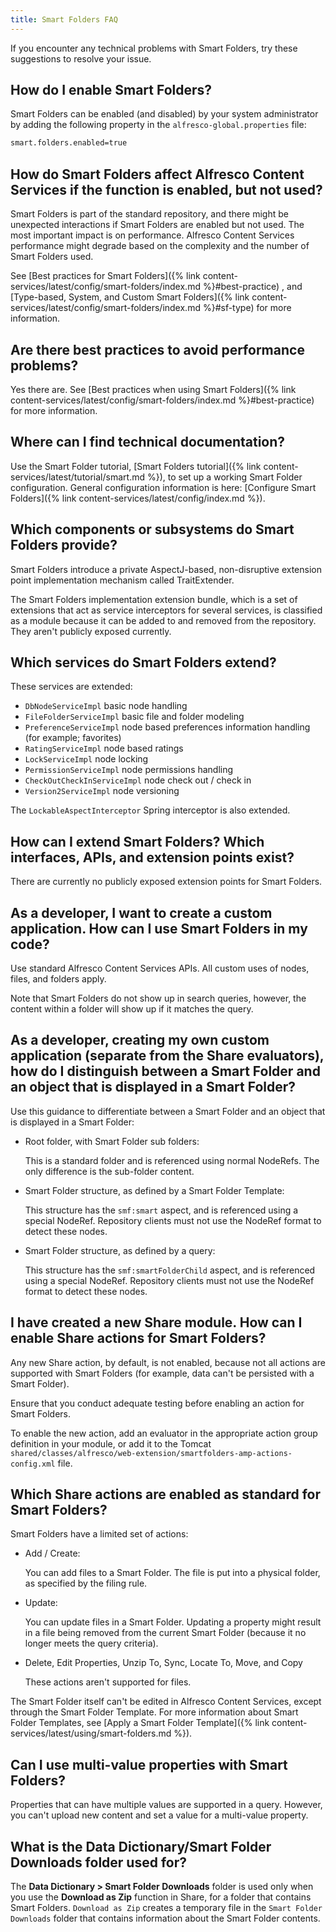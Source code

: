 ```yaml
---
title: Smart Folders FAQ
---
```


If you encounter any technical problems with Smart Folders, try these suggestions to resolve your issue.

## How do I enable Smart Folders?

Smart Folders can be enabled (and disabled) by your system administrator by adding the following property in the `alfresco-global.properties` file:

```bash
smart.folders.enabled=true
```

## How do Smart Folders affect Alfresco Content Services if the function is enabled, but not used?

Smart Folders is part of the standard repository, and there might be unexpected interactions if Smart Folders are enabled but not used. The most important impact is on performance. Alfresco Content Services performance might degrade based on the complexity and the number of Smart Folders used.

See [Best practices for Smart Folders]({% link content-services/latest/config/smart-folders/index.md %}#best-practice) , and [Type-based, System, and Custom Smart Folders]({% link content-services/latest/config/smart-folders/index.md %}#sf-type) for more information.

## Are there best practices to avoid performance problems?

Yes there are. See [Best practices when using Smart Folders]({% link content-services/latest/config/smart-folders/index.md %}#best-practice) for more information.

## Where can I find technical documentation?

Use the Smart Folder tutorial, [Smart Folders tutorial]({% link content-services/latest/tutorial/smart.md %}), to set up a working Smart Folder configuration. General configuration information is here: [Configure Smart Folders]({% link content-services/latest/config/index.md %}).

## Which components or subsystems do Smart Folders provide?

Smart Folders introduce a private AspectJ-based, non-disruptive extension point implementation mechanism called TraitExtender.

The Smart Folders implementation extension bundle, which is a set of extensions that act as service interceptors for several services, is classified as a module because it can be added to and removed from the repository. They aren't publicly exposed currently.

## Which services do Smart Folders extend?

These services are extended:

* `DbNodeServiceImpl` basic node handling
* `FileFolderServiceImpl` basic file and folder modeling
* `PreferenceServiceImpl` node based preferences information handling (for example; favorites)
* `RatingServiceImpl` node based ratings
* `LockServiceImpl` node locking
* `PermissionServiceImpl` node permissions handling
* `CheckOutCheckInServiceImpl` node check out / check in
* `Version2ServiceImpl` node versioning

The `LockableAspectInterceptor` Spring interceptor is also extended.

## How can I extend Smart Folders? Which interfaces, APIs, and extension points exist?

There are currently no publicly exposed extension points for Smart Folders.

## As a developer, I want to create a custom application. How can I use Smart Folders in my code?

Use standard Alfresco Content Services APIs. All custom uses of nodes, files, and folders apply.

Note that Smart Folders do not show up in search queries, however, the content within a folder will show up if it matches the query.

## As a developer, creating my own custom application (separate from the Share evaluators), how do I distinguish between a Smart Folder and an object that is displayed in a Smart Folder?

Use this guidance to differentiate between a Smart Folder and an object that is displayed in a Smart Folder:

* Root folder, with Smart Folder sub folders:

  This is a standard folder and is referenced using normal NodeRefs. The only difference is the sub-folder content.

* Smart Folder structure, as defined by a Smart Folder Template:

  This structure has the `smf:smart` aspect, and is referenced using a special NodeRef. Repository clients must not use the NodeRef format to detect these nodes.

* Smart Folder structure, as defined by a query:

  This structure has the `smf:smartFolderChild` aspect, and is referenced using a special NodeRef. Repository clients must not use the NodeRef format to detect these nodes.

## I have created a new Share module. How can I enable Share actions for Smart Folders?

Any new Share action, by default, is not enabled, because not all actions are supported with Smart Folders (for example, data can't be persisted with a Smart Folder).

Ensure that you conduct adequate testing before enabling an action for Smart Folders.

To enable the new action, add an evaluator in the appropriate action group definition in your module, or add it to the Tomcat `shared/classes/alfresco/web-extension/smartfolders-amp-actions-config.xml` file.

## Which Share actions are enabled as standard for Smart Folders?

Smart Folders have a limited set of actions:

* Add / Create:

  You can add files to a Smart Folder. The file is put into a physical folder, as specified by the filing rule.

* Update:

  You can update files in a Smart Folder. Updating a property might result in a file being removed from the current Smart Folder (because it no longer meets the query criteria).

* Delete, Edit Properties, Unzip To, Sync, Locate To, Move, and Copy

  These actions aren't supported for files.

The Smart Folder itself can't be edited in Alfresco Content Services, except through the Smart Folder Template. For more information about Smart Folder Templates, see [Apply a Smart Folder Template]({% link content-services/latest/using/smart-folders.md %}).

## Can I use multi-value properties with Smart Folders?

Properties that can have multiple values are supported in a query. However, you can't upload new content and set a value for a multi-value property.

## What is the Data Dictionary/Smart Folder Downloads folder used for?

The **Data Dictionary > Smart Folder Downloads** folder is used only when you use the **Download as Zip** function in Share, for a folder that contains Smart Folders. `Download as Zip` creates a temporary file in the `Smart Folder Downloads` folder that contains information about the Smart Folder contents.
